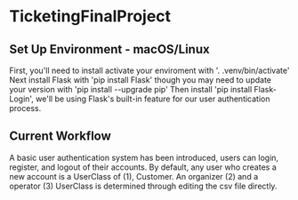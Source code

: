 # TicketingFinalProject

## Set Up Environment - macOS/Linux
First, you'll need to install activate your enviroment with '. .venv/bin/activate'
Next install Flask with 'pip install Flask' though you may need to update your version with 'pip install --upgrade pip'
Then install 'pip install Flask-Login', we'll be using Flask's built-in feature for our user authentication process.

## Current Workflow
A basic user authentication system has been introduced, users can login, register, and logout of their accounts. By default, any user who creates a new account is a UserClass of (1), Customer. An organizer (2) and a operator (3) UserClass is determined through editing the csv file directly.


